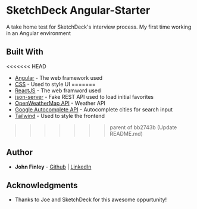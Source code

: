 # SketchDeck Angular-Starter

A take home test for SketchDeck's interview process. My first time working in an Angular environment


## Built With

<<<<<<< HEAD
* [Angular](https://angular.io/docs) - The web framework used
* [CSS](https://devdocs.io/css/) - Used to style UI
=======
* [ReactJS](https://reactjs.org/docs/getting-started.html) - The web framword used
* [json-server](https://maven.apache.org/) - Fake REST API used to load initial favorites
* [OpenWeatherMap API](https://openweathermap.org/api) - Weather API
* [Google Autocomplete API](https://developers.google.com/maps/documentation/javascript/place-autocomplete) - Autocomplete cities for search input
* [Tailwind](https://tailwindcss.com/docs/guides/create-react-app) - Used to style the frontend
>>>>>>> parent of bb2743b (Update README.md)

## Author

* **John Finley** - [Github](https://github.com/jfinley6) | [LinkedIn](https://www.linkedin.com/in/john-tyler-finley/) 


## Acknowledgments

* Thanks to Joe and SketchDeck for this awesome oppurtunity!
